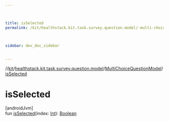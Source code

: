```yaml
---



title: isSelected
permalink: /kit/healthstack.kit.task.survey.question.model/-multi-choice-question-model/is-selected.html



sidebar: dev_doc_sidebar


---
```




//[kit](/kit.html)/[healthstack.kit.task.survey.question.model](../index.html)/[MultiChoiceQuestionModel](index.html)/[isSelected](is-selected.html)



# isSelected



[androidJvm]\
fun [isSelected](is-selected.html)(index: [Int](https://kotlinlang.org/api/latest/jvm/stdlib/kotlin/-int/index.html)): [Boolean](https://kotlinlang.org/api/latest/jvm/stdlib/kotlin/-boolean/index.html)






